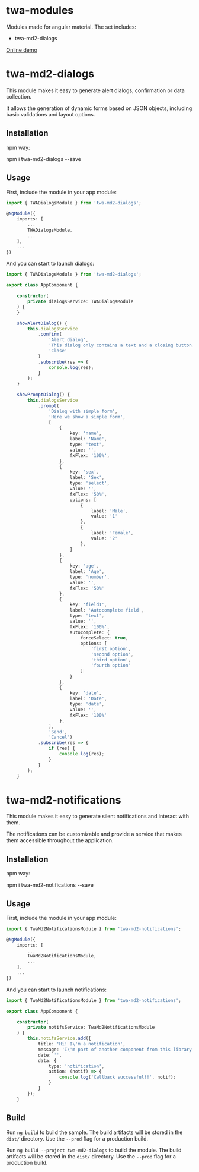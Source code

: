 # twa-modules

Modules made for angular material. The set includes:

- twa-md2-dialogs

[Online demo](https://jarios71.github.io/twa-md2-lib/)

# twa-md2-dialogs

This module makes it easy to generate alert dialogs, confirmation or data collection.

It allows the generation of dynamic forms based on JSON objects, including basic validations and layout options.

## Installation

npm way:

npm i twa-md2-dialogs --save

## Usage

First, include the module in your app module:

```typescript
import { TWADialogsModule } from 'twa-md2-dialogs';

@NgModule({
    imports: [
        ...
        TWADialogsModule,
        ...
    ],
    ...
})
```

And you can start to launch dialogs:

```typescript
import { TWADialogsModule } from 'twa-md2-dialogs';

export class AppComponent {

    constructor(
        private dialogsService: TWADialogsModule
    ) {
    }

    showAlertDialog() {
        this.dialogsService
            .confirm(
                'Alert dialog',
                'This dialog only contains a text and a closing button.',
                'Close'
            )
            .subscribe(res => {
                console.log(res);
            }
        );
    }

    showPromptDialog() {
        this.dialogsService
            .prompt(
                'Dialog with simple form',
                'Here we show a simple form',
                [
                    {
                        key: 'name',
                        label: 'Name',
                        type: 'text',
                        value: '',
                        fxFlex: '100%',
                    },
                    {
                        key: 'sex',
                        label: 'Sex',
                        type: 'select',
                        value: '',
                        fxFlex: '50%',
                        options: [
                            {
                                label: 'Male',
                                value: '1'
                            },
                            {
                                label: 'Female',
                                value: '2'
                            },
                        ]
                    },
                    {
                        key: 'age',
                        label: 'Age',
                        type: 'number',
                        value: '',
                        fxFlex: '50%'
                    },
                    {
                        key: 'field1',
                        label: 'Autocomplete field',
                        type: 'text',
                        value: '',
                        fxFlex: '100%',
                        autocomplete: {
                            forceSelect: true,
                            options: [
                                'first option',
                                'second option',
                                'third option',
                                'fourth option'
                            ]
                        }
                    },
                    {
                        key: 'date',
                        label: 'Date',
                        type: 'date',
                        value: '',
                        fxFlex: '100%'
                    },
                ],
                'Send',
                'Cancel')
            .subscribe(res => {
                if (res) {
                    console.log(res);
                }
            }
        );
    }

```

# twa-md2-notifications

This module makes it easy to generate silent notifications and interact with them.

The notifications can be customizable and provide a service that makes them accessible throughout the application.

## Installation

npm way:

npm i twa-md2-notifications --save

## Usage

First, include the module in your app module:

```typescript
import { TwaMd2NotificationsModule } from 'twa-md2-notifications';

@NgModule({
    imports: [
        ...
        TwaMd2NotificationsModule,
        ...
    ],
    ...
})
```

And you can start to launch notifications:

```typescript
import { TwaMd2NotificationsModule } from 'twa-md2-notifications';

export class AppComponent {

    constructor(
        private notifsService: TwaMd2NotificationsModule
    ) {
        this.notifsService.add({
            title: 'Hi! I\'m a notification',
            message: 'I\'m part of another component from this library',
            date: '',
            data: {
                type: 'notification',
                action: (notif) => {
                    console.log('Callback successful!!', notif);
                }
            }
        });
    }

```

## Build

Run `ng build` to build the sample. The build artifacts will be stored in the `dist/` directory. Use the `--prod` flag for a production build.

Run `ng build --project twa-md2-dialogs` to build the module. The build artifacts will be stored in the `dist/` directory. Use the `--prod` flag for a production build.
